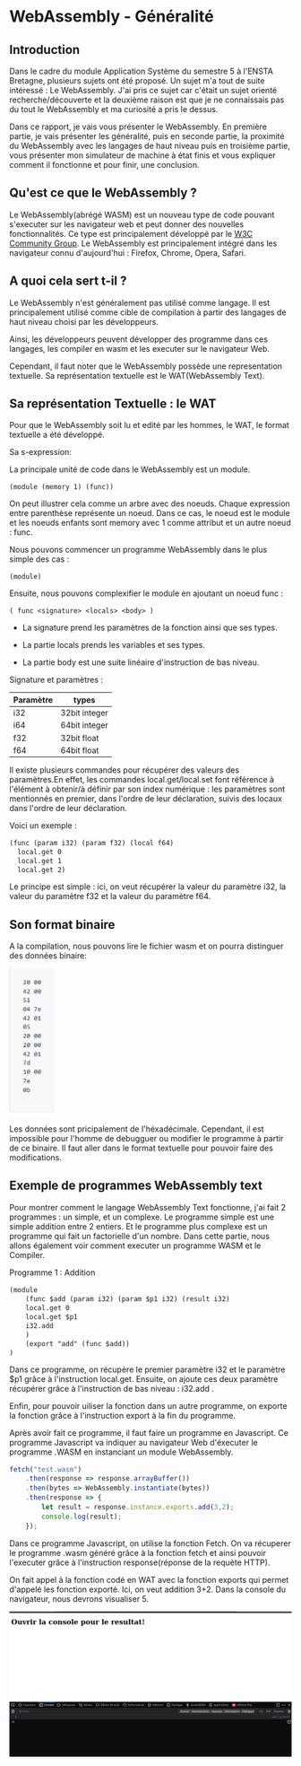# WebAssembly - Généralité

## Introduction
Dans le cadre du module Application Système du semestre 5 à l'ENSTA Bretagne, plusieurs sujets ont été proposé. Un sujet m'a tout de suite intéressé : Le WebAssembly. J'ai pris ce sujet car c'était un sujet orienté recherche/découverte et la deuxième raison est que je ne connaissais pas du tout le WebAssembly et ma curiosité a pris le dessus. 

Dans ce rapport, je vais vous présenter le WebAssembly. En première partie, je vais présenter les généralité, puis en seconde partie, la proximité du WebAssembly avec les langages de haut niveau puis en troisième partie, vous présenter mon simulateur de machine à état finis et vous expliquer comment il fonctionne et pour finir, une conclusion.

## Qu'est ce que le WebAssembly ?
Le WebAssembly(abrégé WASM) est un nouveau type de code pouvant s'executer sur les navigateur web et peut donner des nouvelles fonctionnalités.
Ce type est principalement développé par le [W3C Community Group](https://www.w3.org/community/webassembly/). Le WebAssembly est principalement intégré dans les navigateur connu d'aujourd'hui : Firefox, Chrome, Opera, Safari.


## A quoi cela sert t-il ?

Le WebAssembly n'est généralement pas utilisé comme langage. Il est principalement utilisé comme cible de compilation à partir des langages de haut niveau choisi par les développeurs. 

Ainsi, les développeurs peuvent développer des programme dans ces langages, les compiler en wasm et les executer sur le navigateur Web.

Cependant, il faut noter que le WebAssembly possède une representation textuelle. Sa représentation textuelle est le WAT(WebAssembly Text).

## Sa représentation Textuelle : le WAT

Pour que le WebAssembly soit lu et edité par les hommes, le WAT, le format textuelle a été développé. 

Sa s-expression: 

La principale unité de code dans le WebAssembly est un module.

```
(module (memory 1) (func))
```
On peut illustrer cela comme un arbre avec des noeuds. Chaque expression entre parenthèse représente un noeud. Dans ce cas, le noeud est le module et les noeuds enfants sont memory avec 1 comme attribut et un autre noeud : func.

Nous pouvons commencer un programme WebAssembly dans le plus simple des cas : 
```
(module)
```

Ensuite, nous pouvons complexifier le module en ajoutant un noeud func : 
```
( func <signature> <locals> <body> )
```
- La signature prend les paramètres de la fonction ainsi que ses types.

- La partie locals prends les variables et ses types.

- La partie body est une suite linéaire d'instruction de bas niveau.

Signature et paramètres : 

| Paramètre | types         |
|-----------|----------------
| i32       | 32bit integer |
| i64       | 64bit integer |
| f32       | 32bit float   |
| f64       | 64bit float   |

Il existe plusieurs commandes pour récupérer des valeurs des paramètres.En effet, les commandes local.get/local.set font référence à l'élément à obtenir/à définir par son index numérique : les paramètres sont mentionnés en premier, dans l'ordre de leur déclaration, suivis des locaux dans l'ordre de leur déclaration.

Voici un exemple : 
```
(func (param i32) (param f32) (local f64)
  local.get 0
  local.get 1
  local.get 2)
```
Le principe est simple : ici, on veut récupérer la valeur du paramètre i32, la valeur du paramètre f32 et la valeur du paramètre f64.

## Son format binaire

A la compilation, nous pouvons lire le fichier wasm et on pourra distinguer des données binaire:

<img src="images/binaire.png" width="80"> 

Les données sont pricipalement de l'héxadécimale. Cependant, il est impossible pour l'homme de debugguer ou modifier le programme à partir de ce binaire. Il faut aller dans le format textuelle pour pouvoir faire des modifications.

## Exemple de programmes WebAssembly text 

Pour montrer comment le langage WebAssembly Text fonctionne, j'ai fait 2 programmes : un simple, et un complexe. 
Le programme simple est une simple addition entre 2 entiers. Et le programme plus complexe est un programme qui fait un factorielle d'un nombre. Dans cette partie, nous allons également voir comment executer un programme WASM et le Compiler.

Programme 1 : Addition 
```
(module
    (func $add (param i32) (param $p1 i32) (result i32)
    local.get 0
    local.get $p1
    i32.add
    )
    (export "add" (func $add))
)
``` 
Dans ce programme, on récupère le premier paramètre i32 et le paramètre $p1 grâce à l'instruction local.get. Ensuite, on ajoute ces deux paramètre récupérer grâce à l'instruction de bas niveau : i32.add .

Enfin, pour pouvoir uiliser la fonction dans un autre programme, on exporte la fonction grâce à l'instruction export à la fin du programme. 

Après avoir fait ce programme, il faut faire un programme en Javascript. Ce programme Javascript va indiquer au navigateur Web d'éxecuter le programme .WASM en instanciant un module WebAssembly.

```Javascript
fetch("test.wasm")
    .then(response => response.arrayBuffer())
    .then(bytes => WebAssembly.instantiate(bytes))
    .then(response => {
        let result = response.instance.exports.add(3,2);
        console.log(result);
    });
``` 
Dans ce programme Javascript, on utilise la fonction Fetch.
On va récuperer le programme .wasm généré grâce à la fonction fetch et ainsi pouvoir l'executer grâce à l'instruction response(réponse de la requète HTTP).

On fait appel à la fonction codé en WAT avec la fonction exports qui permet d'appelé les fonction exporté. Ici, on veut addition 3+2. Dans la console du navigateur, nous devrons visualiser 5.

<img src="images/add.png" >